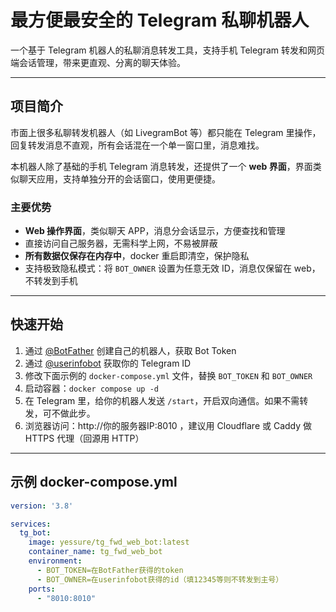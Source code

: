 # 最方便最安全的 Telegram 私聊机器人

一个基于 Telegram 机器人的私聊消息转发工具，支持手机 Telegram 转发和网页端会话管理，带来更直观、分离的聊天体验。

---

## 项目简介

市面上很多私聊转发机器人（如 LivegramBot 等）都只能在 Telegram 里操作，回复转发消息不直观，所有会话混在一个单一窗口里，消息难找。

本机器人除了基础的手机 Telegram 消息转发，还提供了一个 **web 界面**，界面类似聊天应用，支持单独分开的会话窗口，使用更便捷。

### 主要优势

- **Web 操作界面**，类似聊天 APP，消息分会话显示，方便查找和管理
- 直接访问自己服务器，无需科学上网，不易被屏蔽
- **所有数据仅保存在内存中**，docker 重启即清空，保护隐私
- 支持极致隐私模式：将 `BOT_OWNER` 设置为任意无效 ID，消息仅保留在 web，不转发到手机

---

## 快速开始

1. 通过 [@BotFather](https://t.me/BotFather) 创建自己的机器人，获取 Bot Token
2. 通过 [@userinfobot](https://t.me/userinfobot) 获取你的 Telegram ID
3. 修改下面示例的 `docker-compose.yml` 文件，替换 `BOT_TOKEN` 和 `BOT_OWNER`
4. 启动容器：`docker compose up -d`
5. 在 Telegram 里，给你的机器人发送 `/start`，开启双向通信。如果不需转发，可不做此步。
6. 浏览器访问：http://你的服务器IP:8010 ，建议用 Cloudflare 或 Caddy 做 HTTPS 代理（回源用 HTTP）

---

## 示例 docker-compose.yml

```yaml
version: '3.8'

services:
  tg_bot:
    image: yessure/tg_fwd_web_bot:latest
    container_name: tg_fwd_web_bot
    environment:
      - BOT_TOKEN=在BotFather获得的token
      - BOT_OWNER=在userinfobot获得的id（填12345等则不转发到主号）
    ports:
      - "8010:8010"
